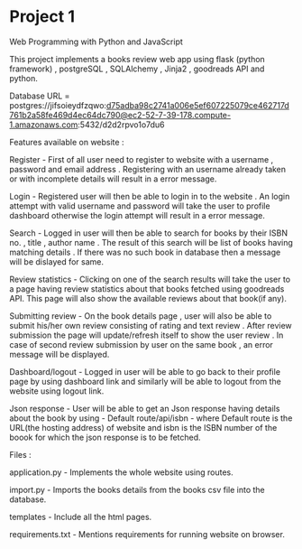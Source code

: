 # Project 1 

Web Programming with Python and JavaScript


This project implements a books review web app using flask (python framework) , postgreSQL , SQLAlchemy , Jinja2 , goodreads API and python.

Database URL = postgres://jifsoieydfzqwo:d75adba98c2741a006e5ef607225079ce462717d761b2a58fe469d4ec64dc790@ec2-52-7-39-178.compute-1.amazonaws.com:5432/d2d2rpvo1o7du6

Features available on website :

Register - First of all user need to register to website with a username , password and email address . Registering with an username already taken or with incomplete details will result in a error message.

Login - Registered user will then be able to login in to the website . An login attempt with valid username and password will take the user to profile dashboard otherwise the login attempt will result in a error message.

Search - Logged in user will then be able to search for books by their ISBN no. , title , author name . The result of this search will be list of books having matching details . If there was no such book in database then a message will be dislayed for same.

Review statistics - Clicking on one of the search results will take the user to a page having review statistics about that books fetched using goodreads API. This page will also show the available reviews about that book(if any).

Submitting review - On the book details page , user will also be able to submit his/her own review consisting of rating and text review . After review submission the page will update/refresh itself to show the user review . In case of second review submission by user on the same book , an error message will be displayed.

Dashboard/logout - Logged in user will be able to go back to their profile page by using dashboard link and similarly will be able to logout from the website using logout link.

Json response - User will be able to get an Json response having details about the book by using - Default route/api/isbn - where Default route is the URL(the hosting address) of website and isbn is the ISBN number of the boook for which the json response is to be fetched.

Files :

application.py - Implements the whole website using routes.

import.py - Imports the books details from the books csv file into the database.

templates - Include all the html pages.

requirements.txt - Mentions requirements for running website on browser.
